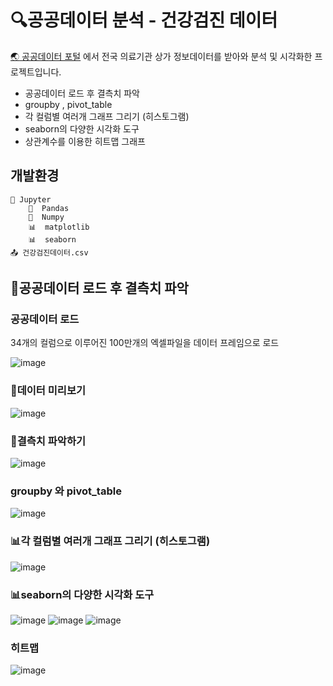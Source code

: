 # :mag:공공데이터 분석 - 건강검진 데이터
[:earth_asia: 공공데이터 포털](https://www.data.go.kr/index.do) 에서 전국 의료기관 상가 정보데이터를 받아와 분석 및 시각화한 프로젝트입니다.
* 공공데이터 로드 후 결측치 파악
* groupby , pivot_table
* 각 컬럼별 여러개 그래프 그리기 (히스토그램)
* seaborn의 다양한 시각화 도구
* 상관계수를 이용한 히트맵 그래프

## 개발환경

```
🔶 Jupyter
    🐼  Pandas
    🧮  Numpy
    📊  matplotlib
    📊  seaborn
📤 건강검진데이터.csv
```

## :page_facing_up:공공데이터 로드 후 결측치 파악
### 공공데이터 로드
34개의 컬럼으로 이루어진 100만개의 엑셀파일을 데이터 프레임으로 로드

![image](https://user-images.githubusercontent.com/74235867/117747762-bdb45180-b249-11eb-970b-a1cc29feb902.png)

### :page_with_curl:데이터 미리보기
![image](https://user-images.githubusercontent.com/74235867/117747790-c9077d00-b249-11eb-8fb1-2dd9e24ca90f.png)

### :no_entry_sign:결측치 파악하기
![image](https://user-images.githubusercontent.com/74235867/117747800-d02e8b00-b249-11eb-826c-2569cf632249.png)

### groupby 와 pivot_table
![image](https://user-images.githubusercontent.com/74235867/117747832-df153d80-b249-11eb-90c2-22d0f2920fb2.png)

### :bar_chart:각 컬럼별 여러개 그래프 그리기 (히스토그램)
![image](https://user-images.githubusercontent.com/74235867/117747857-e89ea580-b249-11eb-8e65-55ba75fca2f0.png)

### :bar_chart:seaborn의 다양한 시각화 도구
![image](https://user-images.githubusercontent.com/74235867/117747880-f522fe00-b249-11eb-8ebb-0d6f2adeefc1.png)
![image](https://user-images.githubusercontent.com/74235867/117747883-f6ecc180-b249-11eb-9b1f-d30af53e3116.png)
![image](https://user-images.githubusercontent.com/74235867/117747890-f9e7b200-b249-11eb-8e40-a7637000d12e.png)

### 히트맵
![image](https://user-images.githubusercontent.com/74235867/117747922-0409b080-b24a-11eb-971b-2da36b062f38.png)



